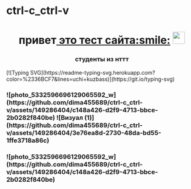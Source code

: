 # ctrl-c_ctrl-v
<h1 align="center">привет<a href="https://dima455689.github.io/ctrl-c_ctrl-v//" target="_blank"> это тест сайта:smile:</a> 
<img src="https://dima455689.github.io/ctrl-c_ctrl-v/" height="32"/></h1>
<h3 align="center">студенты из нттт</h3>
 <!---Пример кода-->
[![Typing SVG](https://readme-typing-svg.herokuapp.com?color=%2336BCF7&lines=uchi+kuzbass)](https://git.io/typing-svg)
<h3 algin="right">![photo_5332596696129065592_w](https://github.com/dima455689/ctrl-c_ctrl-v/assets/149286404/c148a426-d2f9-4713-bbce-2b0282f840be)
![Визуал (1)](https://github.com/dima455689/ctrl-c_ctrl-v/assets/149286404/3e76ea8d-2730-48da-bd55-1ffe3718a86c)
<h3 algin="right">![photo_5332596696129065592_w](https://github.com/dima455689/ctrl-c_ctrl-v/assets/149286404/c148a426-d2f9-4713-bbce-2b0282f840be)
